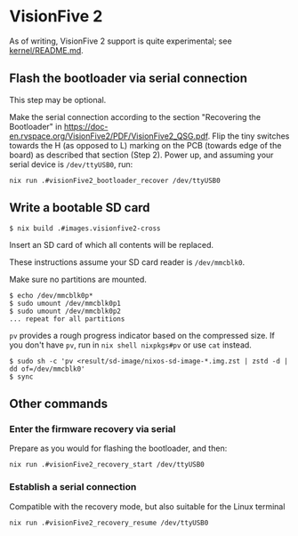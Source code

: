 
# VisionFive 2

As of writing, VisionFive 2 support is quite experimental; see [kernel/README.md](kernel/README.md).

## Flash the bootloader via serial connection

This step may be optional.

Make the serial connection according to the section "Recovering the Bootloader" in <https://doc-en.rvspace.org/VisionFive2/PDF/VisionFive2_QSG.pdf>.
Flip the tiny switches towards the H (as opposed to L) marking on the PCB (towards edge of the board) as described that section (Step 2).
Power up, and assuming your serial device is `/dev/ttyUSB0`, run:

```shellSession
nix run .#visionFive2_bootloader_recover /dev/ttyUSB0
```

## Write a bootable SD card

```shellSession
$ nix build .#images.visionfive2-cross
```

Insert an SD card of which all contents will be replaced.

These instructions assume your SD card reader is `/dev/mmcblk0`.

Make sure no partitions are mounted.

```shellSession
$ echo /dev/mmcblk0p*
$ sudo umount /dev/mmcblk0p1
$ sudo umount /dev/mmcblk0p2
... repeat for all partitions
```

`pv` provides a rough progress indicator based on the compressed size.
If you don't have `pv`, run in `nix shell nixpkgs#pv` or use `cat` instead.

```shellSession
$ sudo sh -c 'pv <result/sd-image/nixos-sd-image-*.img.zst | zstd -d | dd of=/dev/mmcblk0'
$ sync
```

## Other commands

### Enter the firmware recovery via serial

Prepare as you would for flashing the bootloader, and then:

```shellSession
nix run .#visionFive2_recovery_start /dev/ttyUSB0
```

### Establish a serial connection

Compatible with the recovery mode, but also suitable for the Linux terminal

```shellSession
nix run .#visionFive2_recovery_resume /dev/ttyUSB0
```
